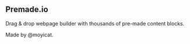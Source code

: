 ## Premade.io
Drag & drop webpage builder with thousands of pre-made content blocks.

Made by @moyicat.
